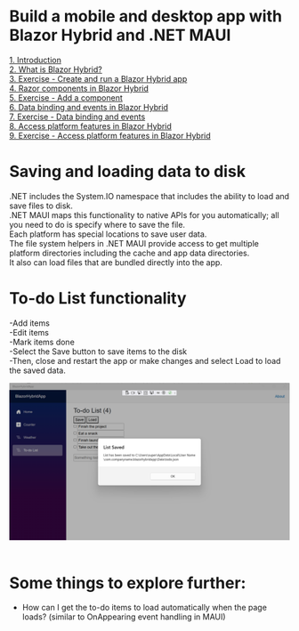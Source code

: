 #  Build a mobile and desktop app with Blazor Hybrid and .NET MAUI
[1. Introduction](https://learn.microsoft.com/en-us/training/modules/build-blazor-hybrid/1-introduction)  
[2. What is Blazor Hybrid?](https://learn.microsoft.com/en-us/training/modules/build-blazor-hybrid/2-understand-blazor-hybrid)  
[3. Exercise - Create and run a Blazor Hybrid app](https://learn.microsoft.com/en-us/training/modules/build-blazor-hybrid/3-exercise-configure-environment?pivots=vstudio)  
[4. Razor components in Blazor Hybrid](https://learn.microsoft.com/en-us/training/modules/build-blazor-hybrid/4-blazor-components)  
[5. Exercise - Add a component](https://learn.microsoft.com/en-us/training/modules/build-blazor-hybrid/5-exercise-add-component?pivots=vstudio)  
[6. Data binding and events in Blazor Hybrid](https://learn.microsoft.com/en-us/training/modules/build-blazor-hybrid/6-csharp-razor-binding)  
[7. Exercise - Data binding and events](https://learn.microsoft.com/en-us/training/modules/build-blazor-hybrid/7-exercise-razor-binding?pivots=vstudio)  
[8. Access platform features in Blazor Hybrid](https://learn.microsoft.com/en-us/training/modules/build-blazor-hybrid/8-platform-features)  
[9. Exercise - Access platform features in Blazor Hybrid](https://learn.microsoft.com/en-us/training/modules/build-blazor-hybrid/9-exercise-platform-features)  

# Saving and loading data to disk  
.NET includes the System.IO namespace that includes the ability to load and save files to disk.  
.NET MAUI maps this functionality to native APIs for you automatically;  all you need to do is specify where to save the file.  
Each platform has special locations to save user data.   
The file system helpers in .NET MAUI provide access to get multiple platform directories including the cache and app data directories.  
It also can load files that are bundled directly into the app.

# To-do List functionality  
-Add items  
-Edit items  
-Mark items done  
-Select the Save button to save items to the disk  
-Then, close and restart the app or make changes and select Load to load the saved data. 
   
<img src="image.png" alt="Description" width="700" alt="Screenshot of To-do list app"><br /><br />

# Some things to explore further: 
   
- How can I get the to-do items to load automatically when the page loads? (similar to OnAppearing event handling in MAUI)